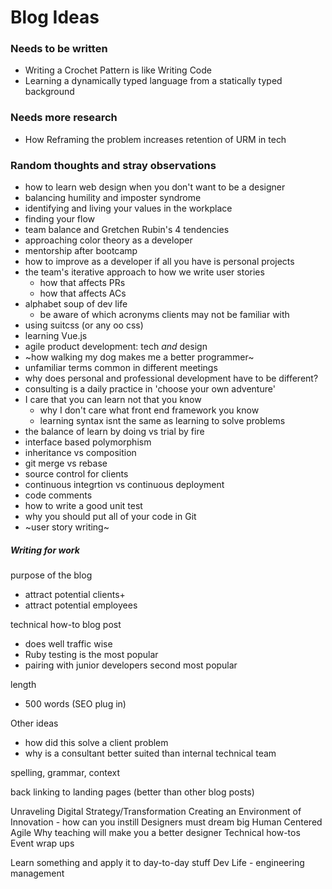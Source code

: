# Blog Ideas

### Needs to be written
- Writing a Crochet Pattern is like Writing Code
- Learning a dynamically typed language from a statically typed background

### Needs more research
- How Reframing the problem increases retention of URM in tech

### Random thoughts and stray observations
- how to learn web design when you don't want to be a designer
- balancing humility and imposter syndrome
- identifying and living your values in the workplace
- finding your flow
- team balance and Gretchen Rubin's 4 tendencies
- approaching color theory as a developer
- mentorship after bootcamp
- how to improve as a developer if all you have is personal projects
- the team's iterative approach to how we write user stories
  - how that affects PRs
  - how that affects ACs
- alphabet soup of dev life
  - be aware of which acronyms clients may not be familiar with
- using suitcss (or any oo css)
- learning Vue.js
- agile product development: tech _and_ design
- ~how walking my dog makes me a better programmer~
- unfamiliar terms common in different meetings
- why does personal and professional development have to be different?
- consulting is a daily practice in 'choose your own adventure'
- I care that you can learn not that you know
  - why I don't care what front end framework you know
  - learning syntax isnt the same as learning to solve problems
- the balance of learn by doing vs trial by fire
- interface based polymorphism
- inheritance vs composition
- git merge vs rebase
- source control for clients
- continuous integrtion vs continuous deployment
- code comments
- how to write a good unit test
- why you should put all of your code in Git
- ~user story writing~

##### Writing for work
purpose of the blog
- attract potential clients+
- attract potential employees

technical how-to blog post
- does well traffic wise
- Ruby testing is the most popular
- pairing with junior developers second most popular

length
- 500 words (SEO plug in)

Other ideas
- how did this solve a client problem
- why is a consultant better suited than internal technical team

spelling, grammar, context

back linking to landing pages (better than other blog posts)

Unraveling Digital Strategy/Transformation
Creating an Environment of Innovation - how can you instill 
Designers must dream big
Human Centered Agile
Why teaching will make you a better designer
Technical how-tos
Event wrap ups

Learn something and apply it to day-to-day stuff
Dev Life - engineering management

